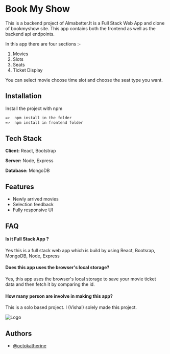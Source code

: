 
# Book My Show

This is a backend project of Almabetter.It is a Full Stack Web App and clone of bookmyshow site. This app contains both the frontend as well as the backend api endpoints.

In this app there are four sections :-

1) Movies 
2) Slots
3) Seats
4) Ticket Display

You can select movie choose time slot and choose the seat type you want.


## Installation

Install the project with npm

```bash
=>  npm install in the folder
=>  npm install in frontend folder
```
    
## Tech Stack

**Client:** React, Bootstrap

**Server:** Node, Express

**Database:** MongoDB


## Features

- Newly arrived movies
- Selection feedback
- Fully responsive UI



## FAQ

#### Is it Full Stack App ? 

Yes this is a full stack web app which is build by using React, Bootsrap, MongoDB, Node, Express

#### Does this app uses the browser's local storage?

Yes, this app uses the browser's local storage to save your movie ticket data and then fetch it by comparing the id.

#### How many person are involve in making this app?

This is a solo based project. I (Vishal) solely made this project.



![Logo](https://encrypted-tbn0.gstatic.com/images?q=tbn:ANd9GcR9MA8dR0ZrnKCdCg_qJ6NLZljbTHIMLuvNL7CoDNGZoK0J4mUmp6LqGZtObVLzqP_YGpw&usqp=CAU)


## Authors

- [@octokatherine](https://github.com/Vishal08122001)

